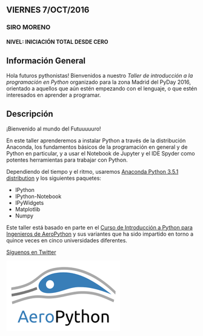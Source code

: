 ﻿
## VIERNES 7/OCT/2016

### SIRO MORENO
#### NIVEL: INICIACIÓN TOTAL DESDE CERO
## Información General

Hola futuros pythonistas! Bienvenidos a nuestro *Taller de introducción a la programación en Python* organizado para la zona Madrid del PyDay 2016, orientado a aquellos que aún estén empezando con el lenguaje, o que estén interesados en aprender a programar.



## Descripción

¡Bienvenido al mundo del Futuuuuuro! 

En este taller aprenderemos a instalar Python a través de la distribución Anaconda, los fundamentos básicos de la programación en general y de Python en particular, y a usar el Notebook de Jupyter y el IDE Spyder como potentes herramientas para trabajar con Python.

Dependiendo del tiempo y el ritmo, usaremos [Anaconda Python 3.5.1 distribution](https://www.continuum.io/downloads) y los siguientes paquetes:

* IPython 
* IPython-Notebook
* IPyWidgets 
* Matplotlib 
* Numpy



Este taller está basado en parte en el [Curso de Introducción a Python para Ingenieros de AeroPython](https://github.com/AeroPython/Curso_AeroPython) y sus variantes que ha sido impartido en torno a quince veces en cinco universidades diferentes.

[Síguenos en Twitter](https://twitter.com/AeroPython)

<img src="./static/aeropython_name_mini.png" alt="AeroPython" align="center" style="width: 300px;"/>